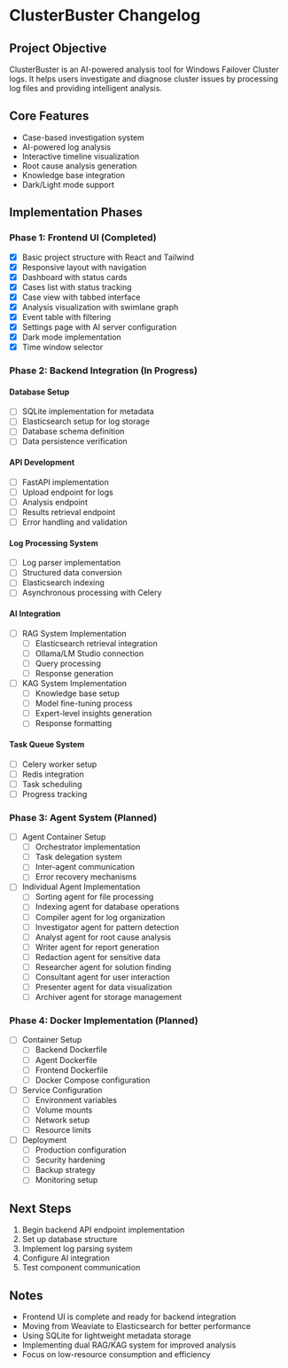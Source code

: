 # ClusterBuster Changelog

## Project Objective
ClusterBuster is an AI-powered analysis tool for Windows Failover Cluster logs. It helps users investigate and diagnose cluster issues by processing log files and providing intelligent analysis.

## Core Features
- Case-based investigation system
- AI-powered log analysis
- Interactive timeline visualization
- Root cause analysis generation
- Knowledge base integration
- Dark/Light mode support

## Implementation Phases

### Phase 1: Frontend UI (Completed)
- [x] Basic project structure with React and Tailwind
- [x] Responsive layout with navigation
- [x] Dashboard with status cards
- [x] Cases list with status tracking
- [x] Case view with tabbed interface
- [x] Analysis visualization with swimlane graph
- [x] Event table with filtering
- [x] Settings page with AI server configuration
- [x] Dark mode implementation
- [x] Time window selector

### Phase 2: Backend Integration (In Progress)
#### Database Setup
- [ ] SQLite implementation for metadata
- [ ] Elasticsearch setup for log storage
- [ ] Database schema definition
- [ ] Data persistence verification

#### API Development
- [ ] FastAPI implementation
- [ ] Upload endpoint for logs
- [ ] Analysis endpoint
- [ ] Results retrieval endpoint
- [ ] Error handling and validation

#### Log Processing System
- [ ] Log parser implementation
- [ ] Structured data conversion
- [ ] Elasticsearch indexing
- [ ] Asynchronous processing with Celery

#### AI Integration
- [ ] RAG System Implementation
  - [ ] Elasticsearch retrieval integration
  - [ ] Ollama/LM Studio connection
  - [ ] Query processing
  - [ ] Response generation

- [ ] KAG System Implementation
  - [ ] Knowledge base setup
  - [ ] Model fine-tuning process
  - [ ] Expert-level insights generation
  - [ ] Response formatting

#### Task Queue System
- [ ] Celery worker setup
- [ ] Redis integration
- [ ] Task scheduling
- [ ] Progress tracking

### Phase 3: Agent System (Planned)
- [ ] Agent Container Setup
  - [ ] Orchestrator implementation
  - [ ] Task delegation system
  - [ ] Inter-agent communication
  - [ ] Error recovery mechanisms

- [ ] Individual Agent Implementation
  - [ ] Sorting agent for file processing
  - [ ] Indexing agent for database operations
  - [ ] Compiler agent for log organization
  - [ ] Investigator agent for pattern detection
  - [ ] Analyst agent for root cause analysis
  - [ ] Writer agent for report generation
  - [ ] Redaction agent for sensitive data
  - [ ] Researcher agent for solution finding
  - [ ] Consultant agent for user interaction
  - [ ] Presenter agent for data visualization
  - [ ] Archiver agent for storage management

### Phase 4: Docker Implementation (Planned)
- [ ] Container Setup
  - [ ] Backend Dockerfile
  - [ ] Agent Dockerfile
  - [ ] Frontend Dockerfile
  - [ ] Docker Compose configuration

- [ ] Service Configuration
  - [ ] Environment variables
  - [ ] Volume mounts
  - [ ] Network setup
  - [ ] Resource limits

- [ ] Deployment
  - [ ] Production configuration
  - [ ] Security hardening
  - [ ] Backup strategy
  - [ ] Monitoring setup

## Next Steps
1. Begin backend API endpoint implementation
2. Set up database structure
3. Implement log parsing system
4. Configure AI integration
5. Test component communication

## Notes
- Frontend UI is complete and ready for backend integration
- Moving from Weaviate to Elasticsearch for better performance
- Using SQLite for lightweight metadata storage
- Implementing dual RAG/KAG system for improved analysis
- Focus on low-resource consumption and efficiency
